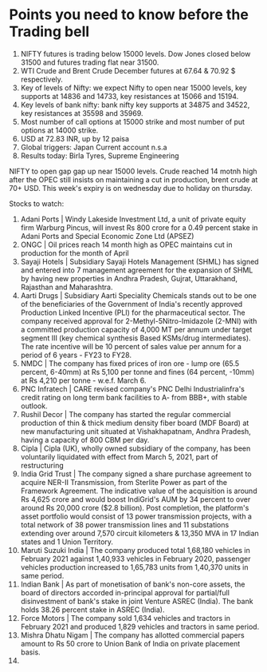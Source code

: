 # Points you need to know before the Trading bell
1. NIFTY futures is trading below 15000 levels. Dow Jones closed below 31500 and futures trading flat near 31500.
2. WTI Crude and Brent Crude December futures at 67.64 & 70.92 $ respectively. 
3. Key of levels of Nifty: we expect Nifty to open near 15000 levels, key supports at 14836 and 14733, key resistances at 15066 and 15194.
4. Key levels of bank nifty: bank nifty key supports at 34875 and 34522, key resistances at 35598 and 35969.
5. Most number of call options at 15000 strike and most number of put options at 14000 strike.
6. USD at 72.83 INR, up by 12 paisa
7. Global triggers: Japan Current account n.s.a
8. Results today: Birla Tyres, Supreme Engineering 

NIFTY to open gap gap up near 15000 levels. Crude reached 14 motnh high after the OPEC still insists on maintaining a cut in production, brent crude at 70+ USD. This week's expiry is on wednesday due to holiday on thursday.

Stocks to watch:
1. Adani Ports | Windy Lakeside Investment Ltd, a unit of private equity firm Warburg Pincus, will invest Rs 800 crore for a 0.49 percent stake in Adani Ports and Special Economic Zone Ltd (APSEZ)
2. ONGC | Oil prices reach 14 month high as OPEC maintains cut in production for the month of April
3. Sayaji Hotels | Subsidiary Sayaji Hotels Management (SHML) has signed and entered into 7 management agreement for the expansion of SHML by having new properties in Andhra Pradesh, Gujrat, Uttarakhand, Rajasthan and Maharashtra.
4. Aarti Drugs | Subsidiary Aarti Speciality Chemicals stands out to be one of the beneficiaries of the Government of India's recently approved Production Linked Incentive (PLI) for the pharmaceutical sector. The company received approval for 2-Methyl-5Nitro-Imidazole (2-MNI) with a committed production capacity of 4,000 MT per annum under target segment III (key chemical synthesis Based KSMs/drug intermediates). The rate incentive will be 10 percent of sales value per annum for a period of 6 years - FY23 to FY28.
5.  NMDC | The company has fixed prices of iron ore - lump ore (65.5 percent, 6-40mm) at Rs 5,100 per tonne and fines (64 percent, -10mm) at Rs 4,210 per tonne - w.e.f. March 6.
6.  PNC Infratech | CARE revised company's PNC Delhi Industrialinfra's credit rating on long term bank facilities to A- from BBB+, with stable outlook.
7.  Rushil Decor | The company has started the regular commercial production of thin & thick medium density fiber board (MDF Board) at new manufacturing unit situated at Vishakhapatnam, Andhra Pradesh, having a capacity of 800 CBM per day.
8.  Cipla | Cipla (UK), wholly owned subsidiary of the company, has been voluntarily liquidated with effect from March 5, 2021, part of restructuring
9.  India Grid Trust | The company signed a share purchase agreement to acquire NER-II Transmission, from Sterlite Power as part of the Framework Agreement. The indicative value of the acquisition is around Rs 4,625 crore and would boost IndiGrid's AUM by 34 percent to over around Rs 20,000 crore ($2.8 billion). Post completion, the platform's asset portfolio would consist of 13 power transmission projects, with a total network of 38 power transmission lines and 11 substations extending over around 7,570 circuit kilometers & 13,350 MVA in 17 Indian states and 1 Union Territory.
10. Maruti Suzuki India | The company produced total 1,68,180 vehicles in February 2021 against 1,40,933 vehicles in February 2020, passenger vehicles production increased to 1,65,783 units from 1,40,370 units in same period.
11. Indian Bank | As part of monetisation of bank's non-core assets, the board of directors accorded in-principal approval for partial/full disinvestment of bank's stake in joint Venture ASREC (India). The bank holds 38.26 percent stake in ASREC (India).
12. Force Motors | The company sold 1,634 vehicles and tractors in February 2021 and produced 1,829 vehicles and tractors in same period.
13. Mishra Dhatu Nigam | The company has allotted commercial papers amount to Rs 50 crore to Union Bank of India on private placement basis.
14. 
